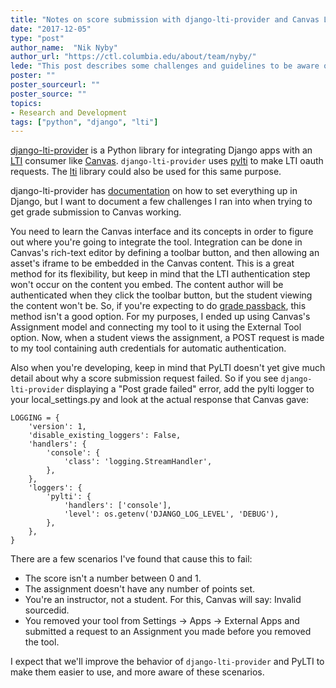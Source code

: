 ```yaml
---
title: "Notes on score submission with django-lti-provider and Canvas LMS"
date: "2017-12-05"
type: "post"
author_name:  "Nik Nyby"
author_url: "https://ctl.columbia.edu/about/team/nyby/"
lede: "This post describes some challenges and guidelines to be aware of when integrating a Django application with Canvas."
poster: ""
poster_sourceurl: ""
poster_source: ""
topics: 
- Research and Development
tags: ["python", "django", "lti"]
---
```


[django-lti-provider](https://github.com/ccnmtl/django-lti-provider)
is a Python library for integrating Django apps with an
[LTI](http://www.imsglobal.org/activity/learning-tools-interoperability)
consumer like
[Canvas](https://www.canvaslms.com/). `django-lti-provider` uses
[pylti](https://github.com/mitodl/pylti) to make LTI oauth
requests. The [lti](https://github.com/pylti/lti) library could also
be used for this same purpose.

django-lti-provider has
[documentation](https://github.com/ccnmtl/django-lti-provider#documentation)
on how to set everything up in Django, but I want to document a few
challenges I ran into when trying to get grade submission to Canvas
working.

You need to learn the Canvas interface and its concepts in order to
figure out where you're going to integrate the tool. Integration can
be done in Canvas's rich-text editor by defining a toolbar button, and
then allowing an asset's iframe to be embedded in the Canvas
content. This is a great method for its flexibility, but keep in mind
that the LTI authentication step won't occur on the content you
embed. The content author will be authenticated when they click the
toolbar button, but the student viewing the content won't be. So, if
you're expecting to do [grade passback](https://canvas.instructure.com/doc/api/file.assignment_tools.html), 
this method isn't a good
option. For my purposes, I ended up using Canvas's Assignment model and
connecting my tool to it using the External Tool option. Now, when a
student views the assignment, a POST request is made to my tool
containing auth credentials for automatic authentication.

Also when you're developing, keep in mind that PyLTI doesn't yet give
much detail about why a score submission request failed. So if you see
`django-lti-provider` displaying a "Post grade failed" error, add the
pylti logger to your local_settings.py and look at the actual response
that Canvas gave:

```
LOGGING = {
    'version': 1,
    'disable_existing_loggers': False,
    'handlers': {
        'console': {
            'class': 'logging.StreamHandler',
        },
    },
    'loggers': {
        'pylti': {
            'handlers': ['console'],
            'level': os.getenv('DJANGO_LOG_LEVEL', 'DEBUG'),
        },
    },
}
```

There are a few scenarios I've found that cause this to fail:

* The score isn't a number between 0 and 1.
* The assignment doesn't have any number of points set.
* You're an instructor, not a student. For this, Canvas will say:
  Invalid sourcedid.
* You removed your tool from Settings -> Apps -> External Apps and
  submitted a request to an Assignment you made before you removed the
  tool.

I expect that we'll improve the behavior of `django-lti-provider` and
PyLTI to make them easier to use, and more aware of these scenarios.
